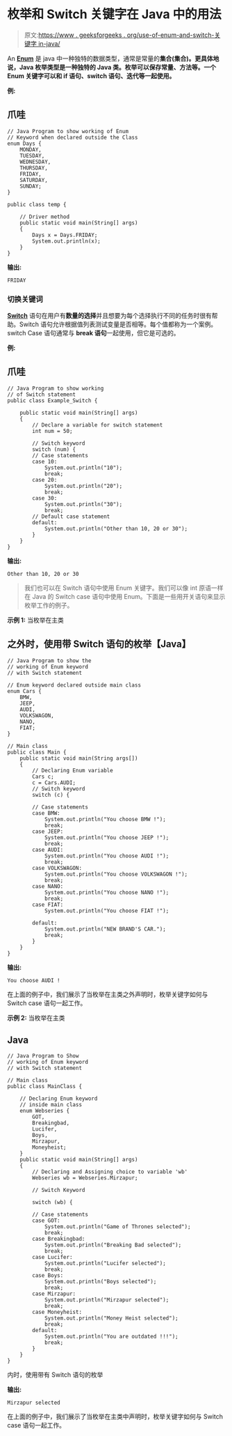 # 枚举和 Switch 关键字在 Java 中的用法

> 原文:[https://www . geeksforgeeks . org/use-of-enum-and-switch-关键字 in-java/](https://www.geeksforgeeks.org/usage-of-enum-and-switch-keyword-in-java/)

An [**Enum**](https://www.geeksforgeeks.org/enum-in-java/) 是 java 中一种独特的数据类型，通常是常量的**集合(集合)。更具体地说，Java 枚举类型是一种独特的 Java 类。枚举可以保存常量、方法等。一个 Enum 关键字可以和 if 语句、switch 语句、迭代等一起使用。**

**例:**

## 爪哇

```
// Java Program to show working of Enum 
// Keyword when declared outside the Class
enum Days {
    MONDAY,
    TUESDAY,
    WEDNESDAY,
    THURSDAY,
    FRIDAY,
    SATURDAY,
    SUNDAY;
}

public class temp {

    // Driver method
    public static void main(String[] args)
    {
        Days x = Days.FRIDAY;
        System.out.println(x);
    }
}
```

**输出:**

```
FRIDAY

```

### **切换关键词**

[**Switch**](https://www.geeksforgeeks.org/switch-statement-in-java/) 语句在用户有**数量的选择**并且想要为每个选择执行不同的任务时很有帮助。Switch 语句允许根据值列表测试变量是否相等。每个值都称为一个案例。switch Case 语句通常与 **break 语句**一起使用，但它是可选的。

**例:**

## 爪哇

```
// Java Program to show working
// of Switch statement
public class Example_Switch {

    public static void main(String[] args)
    {
        // Declare a variable for switch statement
        int num = 50;

        // Switch keyword
        switch (num) {
        // Case statements
        case 10:
            System.out.println("10");
            break;
        case 20:
            System.out.println("20");
            break;
        case 30:
            System.out.println("30");
            break;
        // Default case statement
        default:
            System.out.println("Other than 10, 20 or 30");
        }
    }
}
```

**输出:**

```
Other than 10, 20 or 30

```

> 我们也可以在 Switch 语句中使用 Enum 关键字。我们可以像 int 原语一样在 Java 的 Switch case 语句中使用 Enum。下面是一些用开关语句来显示枚举工作的例子。

**示例 1:** 当枚举在主类

## 之外时，使用带 Switch 语句的枚举【Java】

```
// Java Program to show the
// working of Enum keyword
// with Switch statement

// Enum keyword declared outside main class
enum Cars {
    BMW,
    JEEP,
    AUDI,
    VOLKSWAGON,
    NANO,
    FIAT;
}

// Main class
public class Main {
    public static void main(String args[])
    {
        // Declaring Enum variable
        Cars c;
        c = Cars.AUDI;
        // Switch keyword
        switch (c) {

        // Case statements
        case BMW:
            System.out.println("You choose BMW !");
            break;
        case JEEP:
            System.out.println("You choose JEEP !");
            break;
        case AUDI:
            System.out.println("You choose AUDI !");
            break;
        case VOLKSWAGON:
            System.out.println("You choose VOLKSWAGON !");
            break;
        case NANO:
            System.out.println("You choose NANO !");
            break;
        case FIAT:
            System.out.println("You choose FIAT !");

        default:
            System.out.println("NEW BRAND'S CAR.");
            break;
        }
    }
}
```

**输出:**

```
You choose AUDI !

```

在上面的例子中，我们展示了当枚举在主类之外声明时，枚举关键字如何与 Switch case 语句一起工作。

**示例 2:** 当枚举在主类

## Java

```
// Java Program to Show 
// working of Enum keyword
// with Switch statement

// Main class
public class MainClass {

    // Declaring Enum keyword
    // inside main class
    enum Webseries {
        GOT,
        Breakingbad,
        Lucifer,
        Boys,
        Mirzapur,
        Moneyheist;
    }
    public static void main(String[] args)
    {
        // Declaring and Assigning choice to variable 'wb'
        Webseries wb = Webseries.Mirzapur;

        // Switch Keyword

        switch (wb) {

        // Case statements
        case GOT:
            System.out.println("Game of Thrones selected");
            break;
        case Breakingbad:
            System.out.println("Breaking Bad selected");
            break;
        case Lucifer:
            System.out.println("Lucifer selected");
            break;
        case Boys:
            System.out.println("Boys selected");
            break;
        case Mirzapur:
            System.out.println("Mirzapur selected");
            break;
        case Moneyheist:
            System.out.println("Money Heist selected");
            break;
        default:
            System.out.println("You are outdated !!!");
            break;
        }
    }
}
```

内时，使用带有 Switch 语句的枚举

**输出:**

```
Mirzapur selected

```

在上面的例子中，我们展示了当枚举在主类中声明时，枚举关键字如何与 Switch case 语句一起工作。